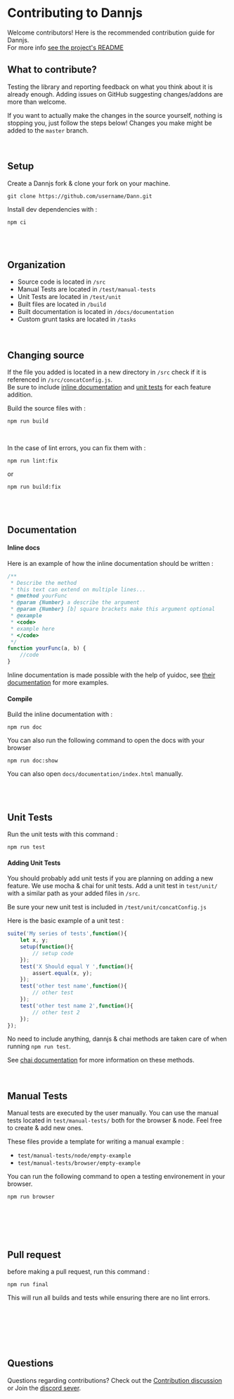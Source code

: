 # Contributing to Dannjs
Welcome contributors! Here is the recommended contribution guide for Dannjs. <br/>
For more info [see the project's README](https://github.com/matiasvlevi/Dann/blob/master/README.md)
<br/>
## What to contribute?

Testing the library and reporting feedback on what you think about it is already enough.
Adding issues on GitHub suggesting changes/addons are more than welcome.

If you want to actually make the changes in the source yourself, nothing is stopping you, just follow the steps below! Changes you make might be added to the `master` branch.

<br/>


## Setup

Create a Dannjs fork & clone your fork on your machine.

```
git clone https://github.com/username/Dann.git
```

Install dev dependencies with :
```
npm ci
```

<br/><br/>

## Organization

* Source code is located in `/src`
* Manual Tests are located in `/test/manual-tests`
* Unit Tests are located in `/test/unit`
* Built files are located in `/build`
* Built documentation is located in `/docs/documentation`
* Custom grunt tasks are located in `/tasks`

<br/>

## Changing source

If the file you added is located in a new directory in `/src` check if it is referenced in `/src/concatConfig.js`. <br/>
Be sure to include [inline documentation](#documentation) and [unit tests](#unit-tests) for each feature addition.


Build the source files with : 
```
npm run build
```


<br/>

In the case of lint errors, you can fix them with :
```
npm run lint:fix
```
or
```
npm run build:fix
```

<br/><br/>

## Documentation

#### Inline docs

Here is an example of how the inline documentation should be written :

```js
/**
 * Describe the method
 * this text can extend on multiple lines...
 * @method yourFunc
 * @param {Number} a describe the argument
 * @param {Number} [b] square brackets make this argument optional
 * @example
 * <code>
 * example here
 * </code>
 */
function yourFunc(a, b) {
    //code
}
```
Inline documentation is made possible with the help of yuidoc, see [their documentation](https://yui.github.io/yuidoc/syntax/index.html) for more examples.


#### Compile

Build the inline documentation with :
```
npm run doc
```


You can also run the following command to open the docs with your browser
```
npm run doc:show
```

You can also open `docs/documentation/index.html` manually.

<br/><br/>



## Unit Tests

Run the unit tests with this command :
```
npm run test
```

#### Adding Unit Tests

You should probably add unit tests if you are planning on adding a new feature.
We use mocha & chai for unit tests. Add a unit test in `test/unit/` with a similar path as your added files in `/src`.

Be sure your new unit test is included in `/test/unit/concatConfig.js`

Here is the basic example of a unit test :
```js
suite('My series of tests',function(){
    let x, y;
    setup(function(){
        // setup code
    });
    test('X Should equal Y ',function(){
        assert.equal(x, y);
    });
    test('other test name',function(){
        // other test
    });
    test('other test name 2',function(){
        // other test 2
    });    
});
```
No need to include anything, dannjs & chai methods are taken care of when running `npm run test`.

See [chai documentation](https://www.chaijs.com/) for more information on these methods.

<br/>

## Manual Tests

Manual tests are executed by the user manually.
You can use the manual tests located in `test/manual-tests/` both for the browser & node. Feel free to create & add new ones.

These files provide a template for writing a manual example :

* `test/manual-tests/node/empty-example`
* `test/manual-tests/browser/empty-example`

You can run the following command to open a testing environement in your browser.

```
npm run browser
```

<br/><br/><br/><br/>

## Pull request

before making a pull request, run this command :
```
npm run final
``` 
This will run all builds and tests while ensuring there are no lint errors. 


<br/>
<br/>
<br/>
<br/>
<br/>

## Questions

Questions regarding contributions? Check out the [Contribution discussion](https://github.com/matiasvlevi/Dann/discussions/7) or Join the  [discord sever](https://discord.gg/8T9psRZrpr).


<br/>
